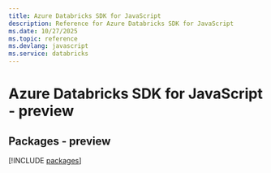 ```yaml
---
title: Azure Databricks SDK for JavaScript
description: Reference for Azure Databricks SDK for JavaScript
ms.date: 10/27/2025
ms.topic: reference
ms.devlang: javascript
ms.service: databricks
---
```

# Azure Databricks SDK for JavaScript - preview
## Packages - preview
[!INCLUDE [packages](databricks-index.md)]